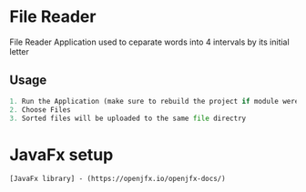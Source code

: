# File Reader

File Reader Application used to ceparate words into 4 intervals by its initial letter

## Usage

```python
1. Run the Application (make sure to rebuild the project if module were updated)
2. Choose Files
3. Sorted files will be uploaded to the same file directry
```
# JavaFx setup
```
[JavaFx library] - (https://openjfx.io/openjfx-docs/)
````
